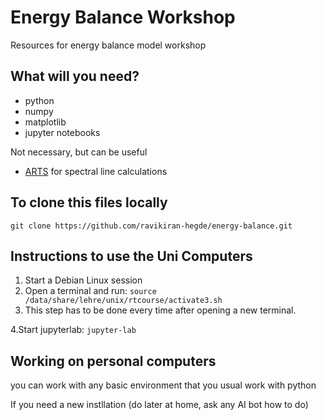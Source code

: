 # Energy Balance Workshop
Resources for energy balance model workshop

## What will you need?
- python
- numpy
- matplotlib
- jupyter notebooks

Not necessary, but can be useful
  - [ARTS](radiativetransfer.org) for spectral line calculations

## To clone this files locally
`git clone https://github.com/ravikiran-hegde/energy-balance.git`

## Instructions to use the Uni Computers

1. Start a Debian Linux session
2. Open a terminal and run:
`source /data/share/lehre/unix/rtcourse/activate3.sh`
3. This step has to be done every time after opening a new terminal.

4.Start jupyterlab: `jupyter-lab`



## Working on personal computers
 you can work with any basic environment that you usual work with python

 If you need a new instllation (do later at home, ask any AI bot how to do)

